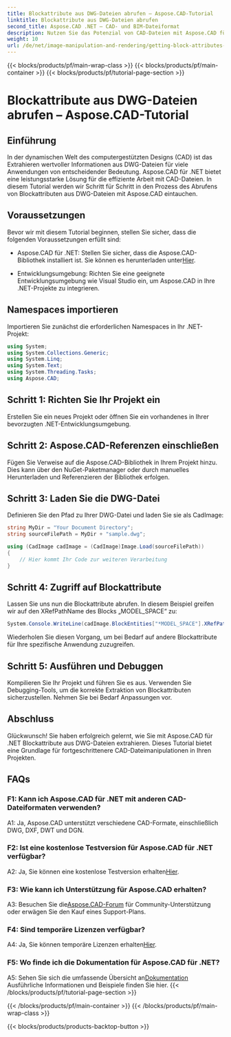 ```yaml
---
title: Blockattribute aus DWG-Dateien abrufen – Aspose.CAD-Tutorial
linktitle: Blockattribute aus DWG-Dateien abrufen
second_title: Aspose.CAD .NET – CAD- und BIM-Dateiformat
description: Nutzen Sie das Potenzial von CAD-Dateien mit Aspose.CAD für .NET. Blockattribute mühelos extrahieren.
weight: 10
url: /de/net/image-manipulation-and-rendering/getting-block-attributes-from-dwg/
---
```


{{< blocks/products/pf/main-wrap-class >}}
{{< blocks/products/pf/main-container >}}
{{< blocks/products/pf/tutorial-page-section >}}

# Blockattribute aus DWG-Dateien abrufen – Aspose.CAD-Tutorial

## Einführung

In der dynamischen Welt des computergestützten Designs (CAD) ist das Extrahieren wertvoller Informationen aus DWG-Dateien für viele Anwendungen von entscheidender Bedeutung. Aspose.CAD für .NET bietet eine leistungsstarke Lösung für die effiziente Arbeit mit CAD-Dateien. In diesem Tutorial werden wir Schritt für Schritt in den Prozess des Abrufens von Blockattributen aus DWG-Dateien mit Aspose.CAD eintauchen.

## Voraussetzungen

Bevor wir mit diesem Tutorial beginnen, stellen Sie sicher, dass die folgenden Voraussetzungen erfüllt sind:

-  Aspose.CAD für .NET: Stellen Sie sicher, dass die Aspose.CAD-Bibliothek installiert ist. Sie können es herunterladen unter[Hier](https://releases.aspose.com/cad/net/).

- Entwicklungsumgebung: Richten Sie eine geeignete Entwicklungsumgebung wie Visual Studio ein, um Aspose.CAD in Ihre .NET-Projekte zu integrieren.

## Namespaces importieren

Importieren Sie zunächst die erforderlichen Namespaces in Ihr .NET-Projekt:

```csharp
using System;
using System.Collections.Generic;
using System.Linq;
using System.Text;
using System.Threading.Tasks;
using Aspose.CAD;
```

## Schritt 1: Richten Sie Ihr Projekt ein

Erstellen Sie ein neues Projekt oder öffnen Sie ein vorhandenes in Ihrer bevorzugten .NET-Entwicklungsumgebung.

## Schritt 2: Aspose.CAD-Referenzen einschließen

Fügen Sie Verweise auf die Aspose.CAD-Bibliothek in Ihrem Projekt hinzu. Dies kann über den NuGet-Paketmanager oder durch manuelles Herunterladen und Referenzieren der Bibliothek erfolgen.

## Schritt 3: Laden Sie die DWG-Datei

Definieren Sie den Pfad zu Ihrer DWG-Datei und laden Sie sie als CadImage:

```csharp
string MyDir = "Your Document Directory";
string sourceFilePath = MyDir + "sample.dwg";

using (CadImage cadImage = (CadImage)Image.Load(sourceFilePath))
{
    // Hier kommt Ihr Code zur weiteren Verarbeitung
}
```

## Schritt 4: Zugriff auf Blockattribute

Lassen Sie uns nun die Blockattribute abrufen. In diesem Beispiel greifen wir auf den XRefPathName des Blocks „MODEL_SPACE“ zu:

```csharp
System.Console.WriteLine(cadImage.BlockEntities["*MODEL_SPACE"].XRefPathName);
```

Wiederholen Sie diesen Vorgang, um bei Bedarf auf andere Blockattribute für Ihre spezifische Anwendung zuzugreifen.

## Schritt 5: Ausführen und Debuggen

Kompilieren Sie Ihr Projekt und führen Sie es aus. Verwenden Sie Debugging-Tools, um die korrekte Extraktion von Blockattributen sicherzustellen. Nehmen Sie bei Bedarf Anpassungen vor.

## Abschluss

Glückwunsch! Sie haben erfolgreich gelernt, wie Sie mit Aspose.CAD für .NET Blockattribute aus DWG-Dateien extrahieren. Dieses Tutorial bietet eine Grundlage für fortgeschrittenere CAD-Dateimanipulationen in Ihren Projekten.

## FAQs

### F1: Kann ich Aspose.CAD für .NET mit anderen CAD-Dateiformaten verwenden?

A1: Ja, Aspose.CAD unterstützt verschiedene CAD-Formate, einschließlich DWG, DXF, DWT und DGN.

### F2: Ist eine kostenlose Testversion für Aspose.CAD für .NET verfügbar?

 A2: Ja, Sie können eine kostenlose Testversion erhalten[Hier](https://releases.aspose.com/).

### F3: Wie kann ich Unterstützung für Aspose.CAD erhalten?

 A3: Besuchen Sie die[Aspose.CAD-Forum](https://forum.aspose.com/c/cad/19) für Community-Unterstützung oder erwägen Sie den Kauf eines Support-Plans.

### F4: Sind temporäre Lizenzen verfügbar?

 A4: Ja, Sie können temporäre Lizenzen erhalten[Hier](https://purchase.aspose.com/temporary-license/).

### F5: Wo finde ich die Dokumentation für Aspose.CAD für .NET?

 A5: Sehen Sie sich die umfassende Übersicht an[Dokumentation](https://reference.aspose.com/cad/net/) Ausführliche Informationen und Beispiele finden Sie hier.
{{< /blocks/products/pf/tutorial-page-section >}}

{{< /blocks/products/pf/main-container >}}
{{< /blocks/products/pf/main-wrap-class >}}

{{< blocks/products/products-backtop-button >}}

